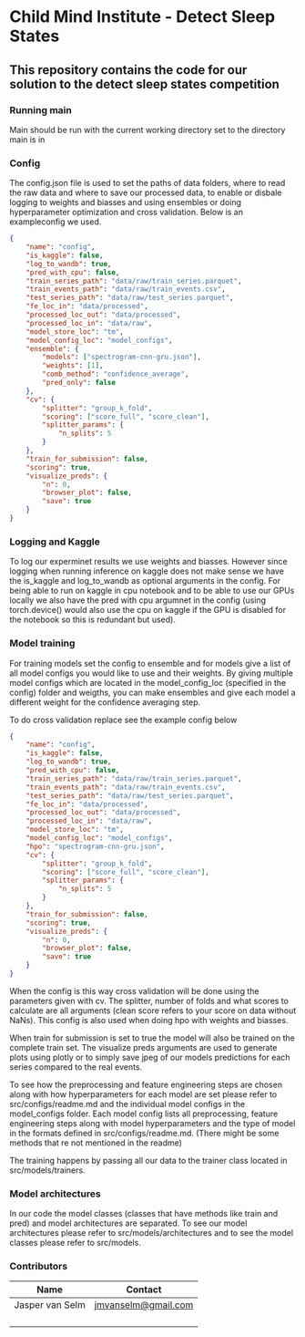 # Child Mind Institute - Detect Sleep States
## This repository contains the code for our solution to the detect sleep states competition

### Running main
Main should be run with the current working directory set to the directory main is in


### Config
The config.json file is used to set the paths of data folders, where to read the raw data and where to save our processed data, to enable or disbale logging to weights and biasses and using ensembles or doing hyperparameter optimization and cross validation. Below is an exampleconfig we used.

```JSON
{
    "name": "config",
    "is_kaggle": false,
    "log_to_wandb": true,
    "pred_with_cpu": false,
    "train_series_path": "data/raw/train_series.parquet",
    "train_events_path": "data/raw/train_events.csv",
    "test_series_path": "data/raw/test_series.parquet",
    "fe_loc_in": "data/processed",
    "processed_loc_out": "data/processed",
    "processed_loc_in": "data/raw",
    "model_store_loc": "tm",
    "model_config_loc": "model_configs",
    "ensemble": {
        "models": ["spectrogram-cnn-gru.json"],
        "weights": [1],
        "comb_method": "confidence_average",
        "pred_only": false
    },
    "cv": {
        "splitter": "group_k_fold",
        "scoring": ["score_full", "score_clean"],
        "splitter_params": {
            "n_splits": 5
        }
    },
    "train_for_submission": false,
    "scoring": true,
    "visualize_preds": {
        "n": 0,
        "browser_plot": false,
        "save": true
    }
}
```
### Logging and Kaggle
To log our experminet results we use weights and biasses. However since logging when running inference on kaggle does not make sense we have the is_kaggle and log_to_wandb as optional arguments in the config. For being able to run on kaggle in cpu notebook and to be able to use our GPUs locally we also have the pred with cpu argumnet in the config (using torch.device() would also use the cpu on kaggle if the GPU is disabled for the notebook so this is redundant but used).

### Model training
For training models set the config to ensemble and for models give a list of all model configs you would like to use and their weights. By giving multiple model configs which are located in the model_config_loc (specified in the config) folder and weigths, you can make ensembles and give each model a different weight for the confidence averaging step.

To do cross validation replace see the example config below

```JSON
{
    "name": "config",
    "is_kaggle": false,
    "log_to_wandb": true,
    "pred_with_cpu": false,
    "train_series_path": "data/raw/train_series.parquet",
    "train_events_path": "data/raw/train_events.csv",
    "test_series_path": "data/raw/test_series.parquet",
    "fe_loc_in": "data/processed",
    "processed_loc_out": "data/processed",
    "processed_loc_in": "data/raw",
    "model_store_loc": "tm",
    "model_config_loc": "model_configs",
    "hpo": "spectrogram-cnn-gru.json",
    "cv": {
        "splitter": "group_k_fold",
        "scoring": ["score_full", "score_clean"],
        "splitter_params": {
            "n_splits": 5
        }
    },
    "train_for_submission": false,
    "scoring": true,
    "visualize_preds": {
        "n": 0,
        "browser_plot": false,
        "save": true
    }
}
```

When the config is this way cross validation will be done using the parameters given with cv. The splitter, number of folds and what scores to calculate are all arguments (clean score refers to your score on data without NaNs). This config is also used when doing hpo with weights and biasses.

When train for submission is set to true the model will also be trained on the complete train set. The visualize preds arguments are used to generate plots using plotly or to simply save jpeg of our models predictions for each series compared to the real events.

To see how the preprocessing and feature engineering steps are chosen along with how hyperparameters for each model are set please refer to src/configs/readme.md and the individual model configs in the model_configs folder. Each model config lists all preprocessing, feature engineering steps along with model hyperparameters and the type of model in the formats defined in src/configs/readme.md. (There might be some methods that re not mentioned in the readme)

The training happens by passing all our data to the trainer class located in src/models/trainers.

### Model architectures
In our code the model classes (classes that have methods like train and pred) and model architectures are separated. To see our model architectures please refer to src/models/architectures and to see the model classes please refer to src/models.

### Contributors
|  Name | Contact  |
|---|---|
| Jasper van Selm  | jmvanselm@gmail.com  |
|   |   |
|   |   |
|   |   |
|   |   |
